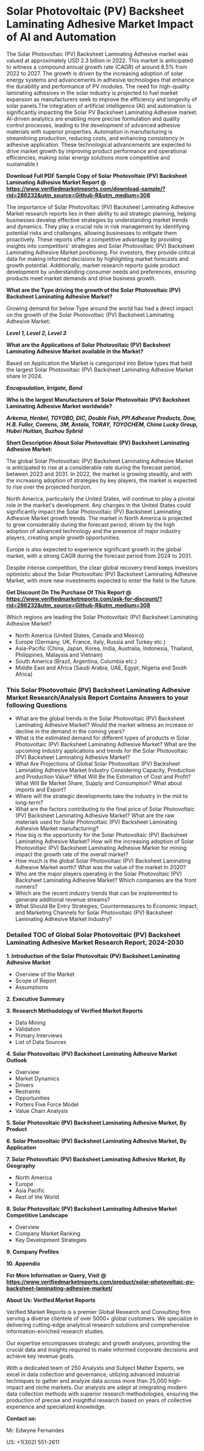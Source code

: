 <meta name="title" content="Global Solar Photovoltaic (PV) Backsheet Laminating Adhesive Market Impact of AI and Automation"><meta name="description" content="The Solar Photovoltaic (PV) Backsheet Laminating Adhesive market was valued at approximately USD 2.3 billion in 2022. This market is anticipated to witness a compound ann"><meta name="title" content="Solar Photovoltaic (PV) Backsheet Laminating Adhesive Market Size, Share, Scope, Trends, Growth, Opportunities, Analysis, Forecast"><h1>Solar Photovoltaic (PV) Backsheet Laminating Adhesive Market Impact of AI and Automation</h1>The Solar Photovoltaic (PV) Backsheet Laminating Adhesive market was valued at approximately USD 2.3 billion in 2022. This market is anticipated to witness a compound annual growth rate (CAGR) of around 8.5% from 2022 to 2027. The growth is driven by the increasing adoption of solar energy systems and advancements in adhesive technologies that enhance the durability and performance of PV modules. The need for high-quality laminating adhesives in the solar industry is projected to fuel market expansion as manufacturers seek to improve the efficiency and longevity of solar panels.The integration of artificial intelligence (AI) and automation is significantly impacting the Solar PV Backsheet Laminating Adhesive market. AI-driven analytics are enabling more precise formulation and quality control processes, leading to the development of advanced adhesive materials with superior properties. Automation in manufacturing is streamlining production, reducing costs, and enhancing consistency in adhesive application. These technological advancements are expected to drive market growth by improving product performance and operational efficiencies, making solar energy solutions more competitive and sustainable.t</p><p id="" class=""><strong>Download Full PDF Sample Copy of Solar Photovoltaic (PV) Backsheet Laminating Adhesive Market Report @ <a href="https://www.verifiedmarketreports.com/download-sample/?rid=286232&utm_source=Github-R&utm_medium=308" target="_blank">https://www.verifiedmarketreports.com/download-sample/?rid=286232&utm_source=Github-R&utm_medium=308</a></strong></p><p>The importance of&nbsp;Solar Photovoltaic (PV) Backsheet Laminating Adhesive Market research reports lies in their ability to aid strategic planning, helping businesses develop effective strategies by understanding market trends and dynamics. They play a crucial role in risk management by identifying potential risks and challenges, allowing businesses to mitigate them proactively. These reports offer a competitive advantage by providing insights into competitors' strategies and Solar Photovoltaic (PV) Backsheet Laminating Adhesive Market positioning. For investors, they provide critical data for making informed decisions by highlighting market forecasts and growth potential. Additionally, market research reports guide product development by understanding consumer needs and preferences, ensuring products meet market demands and drive business growth.</p><p><strong>What are the&nbsp;Type driving the growth of the Solar Photovoltaic (PV) Backsheet Laminating Adhesive Market?</strong></p><p id="" class="">Growing demand for below Type around the world has had a direct impact on the growth of the Solar Photovoltaic (PV) Backsheet Laminating Adhesive Market:</p><em><strong>Level 1, Level 2, Level 3</strong></em></p><strong>What are the&nbsp;Applications&nbsp;of Solar Photovoltaic (PV) Backsheet Laminating Adhesive Market available in the Market?</strong></p><p id="" class="">Based on Application the Market is categorized into Below types that held the largest Solar Photovoltaic (PV) Backsheet Laminating Adhesive Market share In 2024.</p><em><strong>Encapsulation, Irrigate, Bond</strong></em></p><strong>Who is the largest Manufacturers of Solar Photovoltaic (PV) Backsheet Laminating Adhesive Market worldwide?</strong></p><p><em><strong>Arkema, Henkel, TOYOBO, DIC, Double Fish, PPI Adhesive Products, Dow, H.B. Fuller, Comens, 3M, Antala, TORAY, TOYOCHEM, China Lucky Group, Hubei Huitian, Suzhou Sybrid</strong></em></p><p id="" class=""><strong>Short Description About Solar Photovoltaic (PV) Backsheet Laminating Adhesive Market:</strong></p><p>The global Solar Photovoltaic (PV) Backsheet Laminating Adhesive Market is anticipated to rise at a considerable rate during the forecast period, between 2023 and 2031. In 2022, the market is growing steadily, and with the increasing adoption of strategies by key players, the market is expected to rise over the projected horizon.</p><p>North America, particularly the United States, will continue to play a pivotal role in the market's development. Any changes in the United States could significantly impact the Solar Photovoltaic (PV) Backsheet Laminating Adhesive Market growth trends. The market in North America is projected to grow considerably during the forecast period, driven by the high adoption of advanced technology and the presence of major industry players, creating ample growth opportunities.</p><p>Europe is also expected to experience significant growth in the global market, with a strong CAGR during the forecast period from 2024 to 2031.</p><p>Despite intense competition, the clear global recovery trend keeps investors optimistic about the Solar Photovoltaic (PV) Backsheet Laminating Adhesive Market, with more new investments expected to enter the field in the future.</p><p id="" class=""><strong>Get Discount On The Purchase Of This Report @ <a href="https://www.verifiedmarketreports.com/ask-for-discount/?rid=286232&utm_source=Github-R&utm_medium=308" target="_blank">https://www.verifiedmarketreports.com/ask-for-discount/?rid=286232&utm_source=Github-R&utm_medium=308</a></strong></p>Which regions are leading the Solar Photovoltaic (PV) Backsheet Laminating Adhesive Market?</p><ul><li>North America (United States, Canada and Mexico)</li><li>Europe (Germany, UK, France, Italy, Russia and Turkey etc.)</li><li>Asia-Pacific (China, Japan, Korea, India, Australia, Indonesia, Thailand, Philippines, Malaysia and Vietnam)</li><li>South America (Brazil, Argentina, Columbia etc.)</li><li>Middle East and Africa (Saudi Arabia, UAE, Egypt, Nigeria and South Africa)</li></ul><h3 id="" class="">This Solar Photovoltaic (PV) Backsheet Laminating Adhesive Market Research/Analysis Report Contains Answers to your following Questions</h3><ul><li>What are the global trends in the Solar Photovoltaic (PV) Backsheet Laminating Adhesive Market? Would the market witness an increase or decline in the demand in the coming years?</li><li>What is the estimated demand for different types of products in Solar Photovoltaic (PV) Backsheet Laminating Adhesive Market? What are the upcoming industry applications and trends for the Solar Photovoltaic (PV) Backsheet Laminating Adhesive Market?</li><li>What Are Projections of Global Solar Photovoltaic (PV) Backsheet Laminating Adhesive Market Industry Considering Capacity, Production and Production Value? What Will Be the Estimation of Cost and Profit? What Will Be Market Share, Supply and Consumption? What about imports and Export?</li><li>Where will the strategic developments take the industry in the mid to long-term?</li><li>What are the factors contributing to the final price of Solar Photovoltaic (PV) Backsheet Laminating Adhesive Market? What are the raw materials used for Solar Photovoltaic (PV) Backsheet Laminating Adhesive Market manufacturing?</li><li>How big is the opportunity for the Solar Photovoltaic (PV) Backsheet Laminating Adhesive Market? How will the increasing adoption of Solar Photovoltaic (PV) Backsheet Laminating Adhesive Market for mining impact the growth rate of the overall market?</li><li>How much is the global Solar Photovoltaic (PV) Backsheet Laminating Adhesive Market worth? What was the value of the market In 2020?</li><li>Who are the major players operating in the Solar Photovoltaic (PV) Backsheet Laminating Adhesive Market? Which companies are the front runners?</li><li>Which are the recent industry trends that can be implemented to generate additional revenue streams?</li><li>What Should Be Entry Strategies, Countermeasures to Economic Impact, and Marketing Channels for Solar Photovoltaic (PV) Backsheet Laminating Adhesive Market Industry?</li></ul><h3 id="" class="">Detailed TOC of Global Solar Photovoltaic (PV) Backsheet Laminating Adhesive Market Research Report, 2024-2030</h3><p id="" class=""><strong>1. Introduction of the Solar Photovoltaic (PV) Backsheet Laminating Adhesive Market</strong></p><ul><li>Overview of the Market</li><li>Scope of Report</li><li>Assumptions</li></ul><p id="" class=""><strong>2. Executive Summary</strong></p><p id="" class=""><strong>3. Research Methodology of Verified Market Reports</strong></p><ul><li>Data Mining</li><li>Validation</li><li>Primary Interviews</li><li>List of Data Sources</li></ul><p id="" class=""><strong>4. Solar Photovoltaic (PV) Backsheet Laminating Adhesive Market Outlook</strong></p><ul><li>Overview</li><li>Market Dynamics</li><li>Drivers</li><li>Restraints</li><li>Opportunities</li><li>Porters Five Force Model</li><li>Value Chain Analysis</li></ul><p id="" class=""><strong>5. Solar Photovoltaic (PV) Backsheet Laminating Adhesive Market, By Product</strong></p><p id="" class=""><strong>6. Solar Photovoltaic (PV) Backsheet Laminating Adhesive Market, By Application</strong></p><p id="" class=""><strong>7. Solar Photovoltaic (PV) Backsheet Laminating Adhesive Market, By Geography</strong></p><ul><li>North America</li><li>Europe</li><li>Asia Pacific</li><li>Rest of the World</li></ul><p id="" class=""><strong>8. Solar Photovoltaic (PV) Backsheet Laminating Adhesive Market Competitive Landscape</strong></p><ul><li>Overview</li><li>Company Market Ranking</li><li>Key Development Strategies</li></ul><p id="" class=""><strong>9. Company Profiles</strong></p><p id="" class=""><strong>10. Appendix</strong></p><p id="" class=""><strong>For More Information or Query, Visit @ <a href="https://www.verifiedmarketreports.com/product/solar-photovoltaic-pv-backsheet-laminating-adhesive-market/" target="_blank">https://www.verifiedmarketreports.com/product/solar-photovoltaic-pv-backsheet-laminating-adhesive-market/</a></strong></p><p id="" class=""><strong>About Us: Verified Market Reports</strong></p><p id="" class="">Verified Market Reports is a premier Global Research and Consulting firm serving a diverse clientele of over 5000+ global customers. We specialize in delivering cutting-edge analytical research solutions and comprehensive information-enriched research studies.</p><p id="" class="">Our expertise encompasses strategic and growth analyses, providing the crucial data and insights required to make informed corporate decisions and achieve key revenue goals.</p><p id="" class="">With a dedicated team of 250 Analysts and Subject Matter Experts, we excel in data collection and governance, utilizing advanced industrial techniques to gather and analyze data across more than 25,000 high-impact and niche markets. Our analysts are adept at integrating modern data collection methods with superior research methodologies, ensuring the production of precise and insightful research based on years of collective experience and specialized knowledge.</p><p id="" class=""><strong>Contact us:</strong></p><p id="" class="">Mr. Edwyne Fernandes</p><p id="" class="">US: +1(302) 551-2611</p>